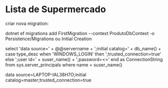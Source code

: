 # Lista de Supermercado

criar nova migration:

dotnet ef migrations add FirstMigration --context ProdutoDbContext -o Persistence/Migrations
ou Initial Creation

select
    'data source=' + @@servername +
    ';initial catalog=' + db_name() +
    case type_desc
        when 'WINDOWS_LOGIN' 
            then ';trusted_connection=true'
        else
            ';user id=' + suser_name() + ';password=<<YourPassword>>'
    end
    as ConnectionString
from sys.server_principals
where name = suser_name()

data source=LAPTOP-IAL38H7O;initial catalog=master;trusted_connection=true